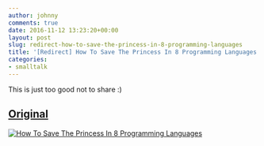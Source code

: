 ```yaml
---
author: johnny
comments: true
date: 2016-11-12 13:23:20+00:00
layout: post
slug: redirect-how-to-save-the-princess-in-8-programming-languages
title: '[Redirect] How To Save The Princess In 8 Programming Languages'
categories:
- smalltalk
---
```


This is just too good not to share :)


## [Original](https://toggl.com/programming-princess)


[![How To Save The Princess In 8 Programming Languages](https://assets.toggl.com/images/toggl-how-to-save-the-princess-in-8-programming-languages.jpg)](https://toggl.com/programming-princess)

